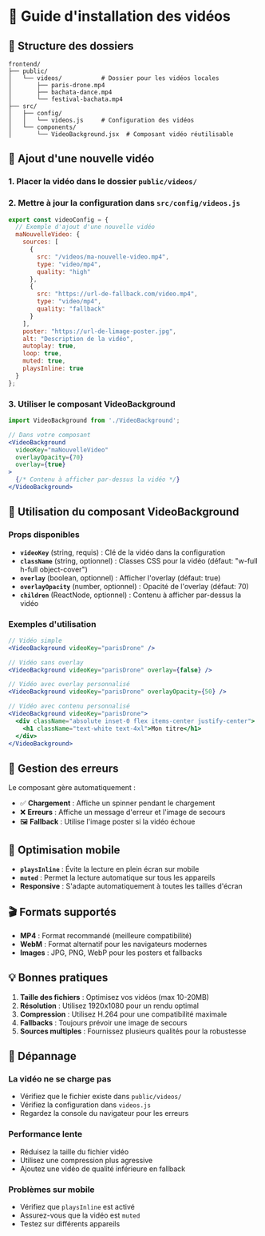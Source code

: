 # 🎥 Guide d'installation des vidéos

## 📁 Structure des dossiers

```
frontend/
├── public/
│   └── videos/           # Dossier pour les vidéos locales
│       ├── paris-drone.mp4
│       ├── bachata-dance.mp4
│       └── festival-bachata.mp4
├── src/
│   ├── config/
│   │   └── videos.js     # Configuration des vidéos
│   └── components/
│       └── VideoBackground.jsx  # Composant vidéo réutilisable
```

## 🚀 Ajout d'une nouvelle vidéo

### 1. Placer la vidéo dans le dossier `public/videos/`

### 2. Mettre à jour la configuration dans `src/config/videos.js`

```javascript
export const videoConfig = {
  // Exemple d'ajout d'une nouvelle vidéo
  maNouvelleVideo: {
    sources: [
      {
        src: "/videos/ma-nouvelle-video.mp4",
        type: "video/mp4",
        quality: "high"
      },
      {
        src: "https://url-de-fallback.com/video.mp4",
        type: "video/mp4",
        quality: "fallback"
      }
    ],
    poster: "https://url-de-limage-poster.jpg",
    alt: "Description de la vidéo",
    autoplay: true,
    loop: true,
    muted: true,
    playsInline: true
  }
};
```

### 3. Utiliser le composant VideoBackground

```jsx
import VideoBackground from './VideoBackground';

// Dans votre composant
<VideoBackground 
  videoKey="maNouvelleVideo"
  overlayOpacity={70}
  overlay={true}
>
  {/* Contenu à afficher par-dessus la vidéo */}
</VideoBackground>
```

## 🎯 Utilisation du composant VideoBackground

### Props disponibles

- **`videoKey`** (string, requis) : Clé de la vidéo dans la configuration
- **`className`** (string, optionnel) : Classes CSS pour la vidéo (défaut: "w-full h-full object-cover")
- **`overlay`** (boolean, optionnel) : Afficher l'overlay (défaut: true)
- **`overlayOpacity`** (number, optionnel) : Opacité de l'overlay (défaut: 70)
- **`children`** (ReactNode, optionnel) : Contenu à afficher par-dessus la vidéo

### Exemples d'utilisation

```jsx
// Vidéo simple
<VideoBackground videoKey="parisDrone" />

// Vidéo sans overlay
<VideoBackground videoKey="parisDrone" overlay={false} />

// Vidéo avec overlay personnalisé
<VideoBackground videoKey="parisDrone" overlayOpacity={50} />

// Vidéo avec contenu personnalisé
<VideoBackground videoKey="parisDrone">
  <div className="absolute inset-0 flex items-center justify-center">
    <h1 className="text-white text-4xl">Mon titre</h1>
  </div>
</VideoBackground>
```

## 🔧 Gestion des erreurs

Le composant gère automatiquement :
- ✅ **Chargement** : Affiche un spinner pendant le chargement
- ❌ **Erreurs** : Affiche un message d'erreur et l'image de secours
- 🖼️ **Fallback** : Utilise l'image poster si la vidéo échoue

## 📱 Optimisation mobile

- **`playsInline`** : Évite la lecture en plein écran sur mobile
- **`muted`** : Permet la lecture automatique sur tous les appareils
- **Responsive** : S'adapte automatiquement à toutes les tailles d'écran

## 🎬 Formats supportés

- **MP4** : Format recommandé (meilleure compatibilité)
- **WebM** : Format alternatif pour les navigateurs modernes
- **Images** : JPG, PNG, WebP pour les posters et fallbacks

## 💡 Bonnes pratiques

1. **Taille des fichiers** : Optimisez vos vidéos (max 10-20MB)
2. **Résolution** : Utilisez 1920x1080 pour un rendu optimal
3. **Compression** : Utilisez H.264 pour une compatibilité maximale
4. **Fallbacks** : Toujours prévoir une image de secours
5. **Sources multiples** : Fournissez plusieurs qualités pour la robustesse

## 🚨 Dépannage

### La vidéo ne se charge pas
- Vérifiez que le fichier existe dans `public/videos/`
- Vérifiez la configuration dans `videos.js`
- Regardez la console du navigateur pour les erreurs

### Performance lente
- Réduisez la taille du fichier vidéo
- Utilisez une compression plus agressive
- Ajoutez une vidéo de qualité inférieure en fallback

### Problèmes sur mobile
- Vérifiez que `playsInline` est activé
- Assurez-vous que la vidéo est `muted`
- Testez sur différents appareils




